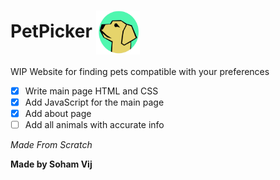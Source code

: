 # PetPicker <img src="resources/images/PetPickerLogo.png"  width="70" height="70" align="center">

WIP Website for finding pets compatible with your preferences
- [x] Write main page HTML and CSS
- [x] Add JavaScript for the main page
- [x] Add about page
- [ ] Add all animals with accurate info

*Made From Scratch*

**Made by Soham Vij**
